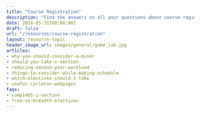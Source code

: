 ```yaml
---
title: "Course Registration"
description: "Find the answers to all your questions about course registration."
date: 2024-05-31T00:00:00Z
draft: false
url: "/resources/course-registration"
layout: resource-topic
header_image_url: images/general/game_lab.jpg
articles:
- why-you-should-consider-a-minor
- should-you-take-z-section
- reducing-second-year-workload
- things-to-consider-while-making-schedule
- which-electives-should-I-take
- useful-carleton-webpages
faqs:
- comp1405-z-section
- free-vs-breadth-electives
---
```

